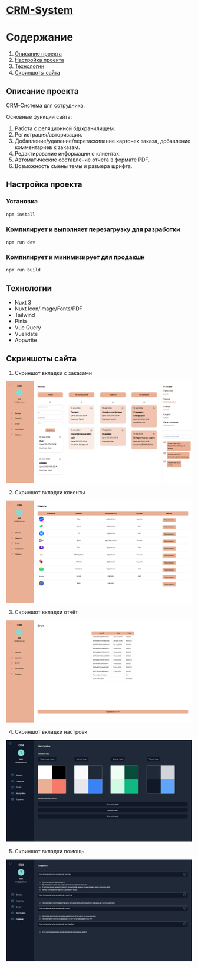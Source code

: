 # [CRM-System](https://fabulous-entremet-6183f8.netlify.app/ "Ссылка на сайт")

# Содержание

1. <a href="#description">Описание проекта</a>
2. <a href="#setup">Настройка проекта</a>
3. <a href="#stack">Технологии</a>
4. <a href="#screenshots">Скриншоты сайта</a>

   
<h2 id="description">Описание проекта</h2>

CRM-Система для сотрудника. 

Основные функции сайта:

  1. Работа с реляционной бд/хранилищем.
  2. Регистрация/авторизация.
  3. Добавление/удаление/перетаскивание карточек заказа, добавление комментариев к заказам.
  4. Редактирование информации о клиентах.
  5. Автоматические составление отчета в формате PDF.
  6. Возможность смены темы и размера шрифта.

<h2 id="setup">Настройка проекта</h2>

### Установка
```
npm install
```

### Компилирует и выполняет перезагрузку для разработки
```
npm run dev
```

### Компилирует и минимизирует для продакшн
```
npm run build
```

<h2 id="stack">Технологии</h2>

   * Nuxt 3
   * Nuxt Icon/Image/Fonts/PDF
   * Tailwind
   * Pinia
   * Vue Query
   * Vuelidate
   * Appwrite

<h2 id="screenshots">Скриншоты сайта</h2>

1. Скриншот вкладки c заказами
 
![Скриншот страницы c заказами](./screenshots/mainDesktop.png)

2. Скриншот вкладки клиенты

![Скриншот вкладки клиенты](./screenshots/customersDesktop.png)

3. Скриншот вкладки отчёт

![Скриншот вкладки отчёт](./screenshots/reportDesktop.png)

4. Скриншот вкладки настроек

![Скриншот вкладки настроек](./screenshots/settingsDesktop.png)

5. Скриншот вкладки помощь
 
![Скриншот вкладки помощь](./screenshots/helpDesktop.png)

